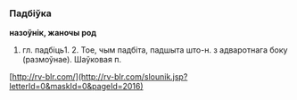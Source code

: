 ### Падбіўка
**назоўнік, жаночы род**

1. гл. падбіць1. 2. Тое, чым падбіта, падшыта што-н. з адваротнага боку (размоўнае). Шаўковая п.

<a rel="author">[http://rv-blr.com/](http://rv-blr.com/slounik.jsp?letterId=0&maskId=0&pageId=2016)</a>
